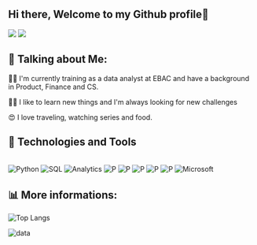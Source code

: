 ## Hi there, Welcome to my Github profile👋

<div>
 <a href="https://www.linkedin.com/in/vida-freitas-902a491aa/" target="_blank"><img loading="lazy" src="https://img.shields.io/badge/-LinkedIn-%230077B5?style=for-the-badge&logo=linkedin&logoColor=white" target="_blank"></a>
<a href = "mailto:contato@vidavalessa65"><img loading="lazy" src="https://img.shields.io/badge/Gmail-D14836?style=for-the-badge&logo=gmail&logoColor=white" target="_blank"></a>
</div>


## 💬 Talking about Me:

 🙎‍♀️ I'm currently training as a data analyst at EBAC and have a background in Product, Finance and CS.

 🙅‍♀️ I like to learn new things and I'm always looking for new challenges

 😍 I love traveling, watching series and food.



## 🔨 Technologies and Tools

<div style="display: inline_block"><br/>
    <img aligm="center" alt="Python" src="https://img.shields.io/badge/Python-14354C?style=for-the-badge&logo=python&logoColor=white" />
    <img aligm="center" alt="SQL" src="https://img.shields.io/badge/MySQL-00000F?style=for-the-badge&logo=mysql&logoColor=white" />
    <img aligm="center" alt="Analytics" src="https://img.shields.io/badge/Tableau-E97627?style=for-the-badge&logo=Tableau&logoColor=white" />
    <img aligm="center" alt="P" src="https://img.shields.io/badge/Colab-F9AB00?style=for-the-badge&logo=googlecolab&color=525252" />
    <img aligm="center" alt="P" src="https://img.shields.io/badge/Visual_Studio-5C2D91?style=for-the-badge&logo=visual%20studio&logoColor=white" />
    <img aligm="center" alt="P" src="https://img.shields.io/badge/Miro-050038?style=for-the-badge&logo=Miro&logoColor=white" />
    <img aligm="center" alt="P" src="	https://img.shields.io/badge/Notion-000000?style=for-the-badge&logo=notion&logoColor=white" />
    <img aligm="center" alt="P" src="https://img.shields.io/badge/Jira-0052CC?style=for-the-badge&logo=Jira&logoColor=white" />
    <img aligm="center" alt="Microsoft" src="https://img.shields.io/badge/Microsoft_Office-D83B01?style=for-the-badge&logo=microsoft-office&logoColor=white" />
</div>

## 📊 More informations:

![Top Langs](https://github-readme-stats.vercel.app/api/top-langs/?username=VidaFreitas&hide_progress=true)

![data](https://github.com/VidaFreitas/VidaFreitas/assets/76167218/4542a3f5-a8da-439e-be1b-72249876eb42)
